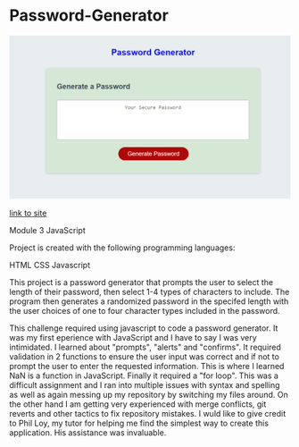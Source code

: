 # Password-Generator
![screenshot](assets/images/Capture.PNG)


[link to site](https://tooqk4u.github.io/Password-Generator/)


Module 3 JavaScript

Project is created with the following programming languages:

HTML
CSS
Javascript

This project is a password generator that prompts the user to select the length of their password, then select 1-4 types of characters to include. The program then generates a randomized password in the specifed length with the user choices of one to four character types included in the password.

This challenge required using javascript to code a password generator. It was my first eperience with JavaScript and I have to say I was very intimidated. I learned about "prompts", "alerts" and "confirms". It required validation in 2 functions to ensure the user input was correct and if not to prompt the user to enter the requested information. This is where I learned NaN is a function in JavaScript. Finally it required a "for loop". This was a difficult assignment and I ran into multiple issues with syntax and spelling as well as again messing up my repository by switching my files around. On the other hand I am getting very experienced with merge conflicts, git reverts and other tactics to fix repository mistakes. I wuld like to give credit to Phil Loy, my tutor for helping me find the simplest way to create this application. His assistance was invaluable.

